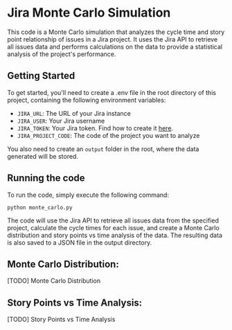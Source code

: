 # Jira Monte Carlo Simulation

This code is a Monte Carlo simulation that analyzes the cycle time and story point relationship of issues in a Jira project. It uses the Jira API to retrieve all issues data and performs calculations on the data to provide a statistical analysis of the project's performance.

## Getting Started

To get started, you'll need to create a .env file in the root directory of this project, containing the following environment variables:

- `JIRA_URL`: The URL of your Jira instance
- `JIRA_USER`: Your Jira username
- `JIRA_TOKEN`: Your Jira token. Find how to create it [here](https://support.atlassian.com/atlassian-account/docs/manage-api-tokens-for-your-atlassian-account/).
- `JIRA_PROJECT_CODE`: The code of the project you want to analyze

You also need to create an `output` folder in the root, where the data generated will be stored.

## Running the code

To run the code, simply execute the following command:

`python monte_carlo.py`

The code will use the Jira API to retrieve all issues data from the specified project, calculate the cycle times for each issue, and create a Monte Carlo distribution and story points vs time analysis of the data. The resulting data is also saved to a JSON file in the output directory.

## Monte Carlo Distribution:

[TODO] Monte Carlo Distribution

## Story Points vs Time Analysis:

[TODO] Story Points vs Time Analysis
